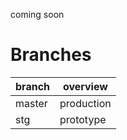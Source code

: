 coming soon

# Branches
| branch | overview |
| - | - |
| master | production |
| stg | prototype |
